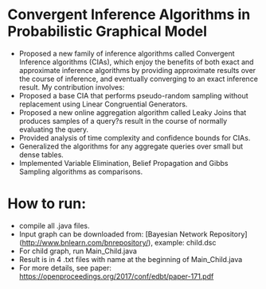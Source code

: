 # Convergent Inference Algorithms in Probabilistic Graphical Model   

- Proposed a new family of inference algorithms called Convergent Inference algorithms (CIAs), which enjoy the benefits of both exact and approximate inference algorithms by providing approximate results over the course of inference, and eventually converging to an exact inference result.  My contribution involves:- Proposed a base CIA that performs pseudo-random sampling without replacement using Linear Congruential Generators. - Proposed a new online aggregation algorithm called Leaky Joins that produces samples of a query?s result in the course of normally evaluating the query.- Provided analysis of time complexity and confidence bounds for CIAs.- Generalized the algorithms for any aggregate queries over small but dense tables.- Implemented Variable Elimination, Belief Propagation and Gibbs Sampling algorithms as comparisons.

# How to run:

- compile all .java files.
- Input graph can be downloaded from: [Bayesian Network Repository] (http://www.bnlearn.com/bnrepository/), example: child.dsc
- For child graph, run Main_Child.java
- Result is in 4 .txt files with name at the beginning of Main_Child.java
- For more details, see paper: https://openproceedings.org/2017/conf/edbt/paper-171.pdf